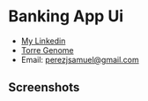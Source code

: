 
# Banking App Ui




 - [My Linkedin](https://www.linkedin.com/in/samuel-arqu%C3%ADmedes-p%C3%A9rez-jim%C3%A9nez-1387a018b/)
 - [Torre Genome](https://torre.co/en/perezjsamuel)
 -  Email: [perezjsamuel@gmail.com](mailto:admin@cloudhadoop.com)






## Screenshots